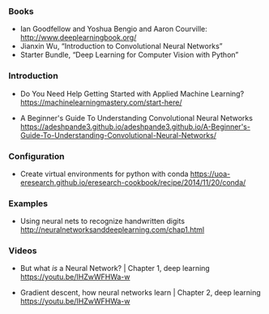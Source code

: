 
### Books
* Ian Goodfellow and Yoshua Bengio and Aaron Courville: http://www.deeplearningbook.org/
* Jianxin Wu, “Introduction to Convolutional Neural Networks”
* Starter Bundle, “Deep Learning for Computer Vision with Python”


### Introduction
* Do You Need Help Getting Started with Applied Machine Learning?
https://machinelearningmastery.com/start-here/

* A Beginner's Guide To Understanding Convolutional Neural Networks
https://adeshpande3.github.io/adeshpande3.github.io/A-Beginner's-Guide-To-Understanding-Convolutional-Neural-Networks/

### Configuration
* Create virtual environments for python with conda
https://uoa-eresearch.github.io/eresearch-cookbook/recipe/2014/11/20/conda/

### Examples
* Using neural nets to recognize handwritten digits
http://neuralnetworksanddeeplearning.com/chap1.html

### Videos
* But what *is* a Neural Network? | Chapter 1, deep learning
https://youtu.be/IHZwWFHWa-w

* Gradient descent, how neural networks learn | Chapter 2, deep learning
https://youtu.be/IHZwWFHWa-w
